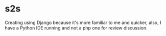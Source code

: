 # s2s

Creating using Django because it's more familiar to me and quicker, also, I have a Python IDE running and not a php one for review discussion.


